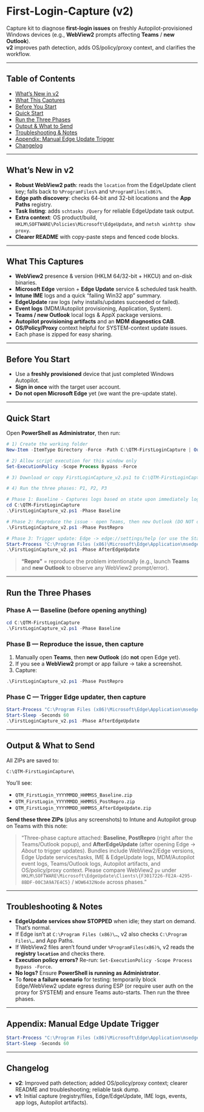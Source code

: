 # First-Login-Capture (v2)

Capture kit to diagnose **first-login issues** on freshly Autopilot-provisioned Windows devices (e.g., **WebView2** prompts affecting **Teams** / **new Outlook**).  
**v2** improves path detection, adds OS/policy/proxy context, and clarifies the workflow.

---

## Table of Contents
- [What’s New in v2](#whats-new-in-v2)
- [What This Captures](#what-this-captures)
- [Before You Start](#before-you-start)
- [Quick Start](#quick-start)
- [Run the Three Phases](#run-the-three-phases)
- [Output & What to Send](#output--what-to-send)
- [Troubleshooting & Notes](#troubleshooting--notes)
- [Appendix: Manual Edge Update Trigger](#appendix-manual-edge-update-trigger)
- [Changelog](#changelog)

---

## What’s New in v2
- **Robust WebView2 path**: reads the `location` from the EdgeUpdate client key; falls back to `%ProgramFiles%` and `%ProgramFiles(x86)%`.
- **Edge path discovery**: checks 64-bit and 32-bit locations and the **App Paths** registry.
- **Task listing**: adds `schtasks /Query` for reliable EdgeUpdate task output.
- **Extra context**: OS product/build, `HKLM\SOFTWARE\Policies\Microsoft\EdgeUpdate`, and `netsh winhttp show proxy`.
- **Clearer README** with copy-paste steps and fenced code blocks.

---

## What This Captures
- **WebView2** presence & version (HKLM 64/32-bit + HKCU) and on-disk binaries.
- **Microsoft Edge** version + **Edge Update** service & scheduled task health.
- **Intune IME** logs and a quick “failing Win32 app” summary.
- **EdgeUpdate** raw logs (why installs/updates succeeded or failed).
- **Event logs** (MDM/Autopilot provisioning, Application, System).
- **Teams / new Outlook** local logs & AppX package versions.
- **Autopilot provisioning artifacts** and an **MDM diagnostics CAB**.
- **OS/Policy/Proxy** context helpful for SYSTEM-context update issues.
- Each phase is zipped for easy sharing.

---

## Before You Start
- Use a **freshly provisioned** device that just completed Windows Autopilot.
- **Sign in once** with the target user account.
- **Do not open Microsoft Edge** yet (we want the pre-update state).

---

## Quick Start

Open **PowerShell as Administrator**, then run:

```powershell
# 1) Create the working folder
New-Item -ItemType Directory -Force -Path C:\QTM-FirstLoginCapture | Out-Null

# 2) Allow script execution for this window only
Set-ExecutionPolicy -Scope Process Bypass -Force

# 3) Download or copy FirstLoginCapture_v2.ps1 to C:\QTM-FirstLoginCapture

# 4) Run the three phases: P1, P2, P3

# Phase 1: Baseline - Captures logs based on state upon immediately logging in to the newly provisioned device
cd C:\QTM-FirstLoginCapture
.\FirstLoginCapture_v2.ps1 -Phase Baseline

# Phase 2: Reproduce the issue - open Teams, then new Outlook (DO NOT open Edge yet).
.\FirstLoginCapture_v2.ps1 -Phase PostRepro

# Phase 3: Trigger update: Edge -> edge://settings/help (or use the Start-Process line below), wait ~60s.
Start-Process "C:\Program Files (x86)\Microsoft\Edge\Application\msedge.exe" "edge://settings/help"; Start-Sleep -Seconds 60
.\FirstLoginCapture_v2.ps1 -Phase AfterEdgeUpdate
```

> **“Repro”** = reproduce the problem intentionally (e.g., launch **Teams** and **new Outlook** to observe any WebView2 prompt/error).

---

## Run the Three Phases

### Phase A — Baseline (before opening anything)
```powershell
cd C:\QTM-FirstLoginCapture
.\FirstLoginCapture_v2.ps1 -Phase Baseline
```

### Phase B — Reproduce the issue, then capture
1. Manually open **Teams**, then **new Outlook** (do **not** open Edge yet).  
2. If you see a **WebView2** prompt or app failure → take a screenshot.  
3. Capture:
```powershell
.\FirstLoginCapture_v2.ps1 -Phase PostRepro
```

### Phase C — Trigger Edge updater, then capture
```powershell
Start-Process "C:\Program Files (x86)\Microsoft\Edge\Application\msedge.exe" "edge://settings/help"
Start-Sleep -Seconds 60
.\FirstLoginCapture_v2.ps1 -Phase AfterEdgeUpdate
```

---

## Output & What to Send

All ZIPs are saved to:
```
C:\QTM-FirstLoginCapture\
```
You’ll see:
- `QTM_FirstLogin_YYYYMMDD_HHMMSS_Baseline.zip`
- `QTM_FirstLogin_YYYYMMDD_HHMMSS_PostRepro.zip`
- `QTM_FirstLogin_YYYYMMDD_HHMMSS_AfterEdgeUpdate.zip`

**Send these three ZIPs** (plus any screenshots) to Intune and Autopilot group on Teams with this note:

> “Three-phase capture attached: **Baseline**, **PostRepro** (right after the Teams/Outlook popup), and **AfterEdgeUpdate** (after opening Edge → *About* to trigger updates). Bundles include WebView2/Edge versions, Edge Update services/tasks, IME & EdgeUpdate logs, MDM/Autopilot event logs, Teams/Outlook logs, Autopilot artifacts, and OS/policy/proxy context. Please compare WebView2 `pv` under `HKLM\SOFTWARE\Microsoft\EdgeUpdate\Clients\{F3017226-FE2A-4295-8BDF-00C3A9A7E4C5}` / `WOW6432Node` across phases.”

---

## Troubleshooting & Notes
- **EdgeUpdate services show STOPPED** when idle; they start on demand. That’s normal.
- If Edge isn’t at `C:\Program Files (x86)\…`, v2 also checks `C:\Program Files\…` and App Paths.
- If WebView2 files aren’t found under `%ProgramFiles(x86)%`, v2 reads the **registry `location`** and checks there.
- **Execution policy errors?** Re-run: `Set-ExecutionPolicy -Scope Process Bypass -Force`.
- **No logs?** Ensure **PowerShell is running as Administrator**.
- To **force a failure scenario** for testing: temporarily block Edge/WebView2 update egress during ESP (or require user auth on the proxy for SYSTEM) and ensure Teams auto-starts. Then run the three phases.

---

## Appendix: Manual Edge Update Trigger
```powershell
Start-Process "C:\Program Files (x86)\Microsoft\Edge\Application\msedge.exe" "edge://settings/help"
Start-Sleep -Seconds 60
```

---

## Changelog
- **v2**: Improved path detection; added OS/policy/proxy context; clearer README and troubleshooting; reliable task dump.
- **v1**: Initial capture (registry/files, Edge/EdgeUpdate, IME logs, events, app logs, Autopilot artifacts).
